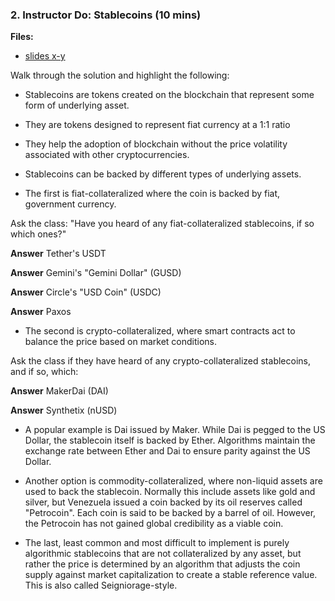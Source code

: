 ### 2. Instructor Do: Stablecoins (10 mins)

**Files:**

* [slides x-y]()

Walk through the solution and highlight the following:

* Stablecoins are tokens created on the blockchain that represent some form of underlying asset.

* They are tokens designed to represent fiat currency at a 1:1 ratio

* They help the adoption of blockchain without the price volatility associated with other cryptocurrencies.

* Stablecoins can be backed by different types of underlying assets.

* The first is fiat-collateralized where the coin is backed by fiat, government currency.

Ask the class: "Have you heard of any fiat-collateralized stablecoins, if so which ones?"

  **Answer** Tether's USDT

  **Answer** Gemini's "Gemini Dollar" (GUSD)

  **Answer** Circle's "USD Coin" (USDC)

  **Answer** Paxos

* The second is crypto-collateralized, where smart contracts act to balance the price based on market conditions.

Ask the class if they have heard of any crypto-collateralized stablecoins, and if so, which:

  **Answer** MakerDai (DAI)

  **Answer** Synthetix (nUSD)

* A popular example is Dai issued by Maker. While Dai is pegged to the US Dollar, the stablecoin itself is backed by Ether.
  Algorithms maintain the exchange rate between Ether and Dai to ensure parity against the US Dollar.

* Another option is commodity-collateralized, where non-liquid assets are used to back the stablecoin.
  Normally this include assets like gold and silver, but Venezuela issued a coin
  backed by its oil reserves called "Petrocoin". Each coin is said to be backed by a barrel of oil.
  However, the Petrocoin has not gained global credibility as a viable coin.

* The last, least common and most difficult to implement is purely algorithmic stablecoins that are not
  collateralized by any asset, but rather the price is determined by an algorithm that adjusts the coin supply
  against market capitalization to create a stable reference value. This is also called Seigniorage-style.
